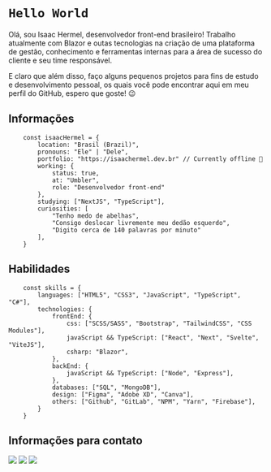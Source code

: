 # `Hello World`

Olá, sou Isaac Hermel, desenvolvedor front-end brasileiro! Trabalho atualmente com Blazor e outas tecnologias na criação de uma plataforma de
gestão, conhecimento e ferramentas internas para a área de sucesso do cliente e seu time responsável.

E claro que além disso, faço alguns pequenos projetos para fins de estudo e desenvolvimento pessoal, os quais você pode encontrar aqui em meu perfil do GitHub, espero que goste! 😉

## Informações

```
    const isaacHermel = {
        location: "Brasil (Brazil)",
        pronouns: "Ele" | "Dele",
        portfolio: "https://isaachermel.dev.br" // Currently offline 🔴
        working: {
            status: true,
            at: "Umbler",
            role: "Desenvolvedor front-end"
        },
        studying: ["NextJS", "TypeScript"],
        curiosities: [
            "Tenho medo de abelhas",
            "Consigo deslocar livremente meu dedão esquerdo", 
            "Digito cerca de 140 palavras por minuto"
        ],
    }
```

## Habilidades

```
    const skills = {
        languages: ["HTML5", "CSS3", "JavaScript", "TypeScript", "C#"],
        technologies: {
            frontEnd: {
                css: ["SCSS/SASS", "Bootstrap", "TailwindCSS", "CSS Modules"],
                javaScript && TypeScript: ["React", "Next", "Svelte", "ViteJS"],
                csharp: "Blazor",
            },
            backEnd: {
                javaScript && TypeScript: ["Node", "Express"],
            },
            databases: ["SQL", "MongoDB"],
            design: ["Figma", "Adobe XD", "Canva"],
            others: ["Github", "GitLab", "NPM", "Yarn", "Firebase"],
        }
    }
```

## Informações para contato

<div align="left">
  <a href="mailto:isaachermel@gmail.com"><img src="https://img.shields.io/badge/Gmail-D14836?style=for-the-badge&logo=gmail&logoColor=white"/></a>
  <a href="https://www.linkedin.com/in/isaachermel/" target="_blank" rel="noopener noreferrer"><img src="https://img.shields.io/badge/LinkedIn-0077B5?style=for-the-badge&logo=linkedin&logoColor=white"/></a>
    <a href="https://discordapp.com/users/435950041501401088" target="_blank" rel="noopener noreferrer"><img src="https://img.shields.io/badge/Discord-7289DA?style=for-the-badge&logo=discord&logoColor=white" target="_blank"></a>
</div>
